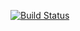 [![Build Status](https://travis-ci.org/brianguth2/Travis.svg?branch=master)](https://travis-ci.org/brianguth2/Travis)
